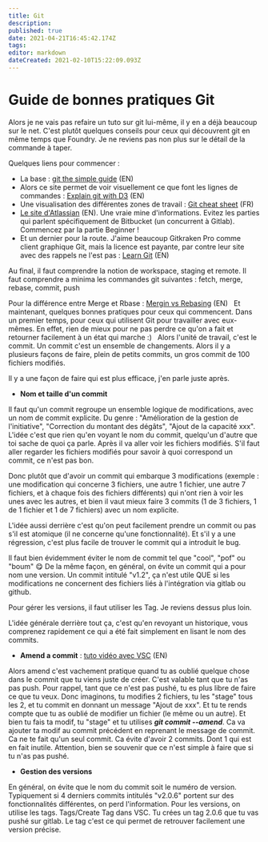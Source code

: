 ```yaml
---
title: Git
description: 
published: true
date: 2021-04-21T16:45:42.174Z
tags: 
editor: markdown
dateCreated: 2021-02-10T15:22:09.093Z
---
```


# Guide de bonnes pratiques Git

Alors je ne vais pas refaire un tuto sur git lui-même, il y en a déjà beaucoup sur le net.
C'est plutôt quelques conseils pour ceux qui découvrent git en même temps que Foundry.
Je ne reviens pas non plus sur le détail de la commande à taper.

Quelques liens pour commencer : 
- La base : [git the simple guide](http://rogerdudler.github.io/git-guide/) (EN)
- Alors ce site permet de voir visuellement ce que font les lignes de commandes : [Explain git with D3](http://onlywei.github.io/explain-git-with-d3/) (EN)
- Une visualisation des différentes zones de travail : [Git cheat sheet](http://ndpsoftware.com/git-cheatsheet.html) (FR)
- [Le site d'Atlassian](https://www.atlassian.com/git) (EN). Une vraie mine d'informations. Evitez les parties qui parlent spécifiquement de Bitbucket (un concurrent à Gitlab). Commencez par la partie Beginner !
- Et un dernier pour la route. J'aime beaucoup Gitkraken Pro comme client graphique Git, mais la licence est payante, par contre leur site avec des rappels ne l'est pas : [Learn Git](https://www.gitkraken.com/learn/git) (EN)
 

Au final, il faut comprendre la notion de workspace, staging et remote.
Il faut comprendre a minima les commandes git suivantes : fetch, merge, rebase, commit, push

Pour la différence entre Merge et Rbase : [Mergin vs Rebasing](https://www.atlassian.com/git/tutorials/merging-vs-rebasing) (EN)
 
Et maintenant, quelques bonnes pratiques pour ceux qui commencent. Dans un premier temps, pour ceux qui utilisent Git pour travailler avec eux-mêmes.
En effet, rien de mieux pour ne pas perdre ce qu'on a fait et retourner facilement à un état qui marche :)
 
Alors l'unité de travail, c'est le commit. Un commit c'est un ensemble de changements.
Alors il y a plusieurs façons de faire, plein de petits commits, un gros commit de 100 fichiers modifiés.

Il y a une façon de faire qui est plus efficace, j'en parle juste après.
 
- **Nom et taille d'un commit**

Il faut qu'un commit regroupe un ensemble logique de modifications, avec un nom de commit explicite. 
Du genre : "Amélioration de la gestion de l'initiative", "Correction du montant des dégâts", "Ajout de la capacité xxx". L'idée c'est que rien qu'en voyant le nom du commit, quelqu'un d'autre que toi sache de quoi ça parle. Après il va aller voir les fichiers modifiés. S'il faut aller regarder les fichiers modifiés pour savoir à quoi correspond un commit, ce n'est pas bon.

Donc plutôt que d'avoir un commit qui embarque 3 modifications (exemple : une modification qui concerne 3 fichiers, une autre 1 fichier, une autre 7 fichiers, et à chaque fois des fichiers différents) qui n'ont rien à voir les unes avec les autres, et bien il vaut mieux faire 3 commits (1 de 3 fichiers, 1 de 1 fichier et 1 de 7 fichiers) avec un nom explicite.

L'idée aussi derrière c'est qu'on peut facilement prendre un commit ou pas s'il est atomique (il ne concerne qu'une fonctionnalité). Et s'il y a une régression, c'est plus facile de trouver le commit qui a introduit le bug.

Il faut bien évidemment éviter le nom de commit tel que "cool", "pof" ou "boum" :yum:
De la même façon, en général, on évite un commit qui a pour nom une version. Un commit intitulé "v1.2", ça n'est utile QUE si les modifications ne concernent des fichiers liés à l'intégration via gitlab ou github.

Pour gérer les versions, il faut utiliser les Tag. Je reviens dessus plus loin.

L'idée générale derrière tout ça, c'est qu'en revoyant un historique, vous comprenez rapidement ce qui a été fait simplement en lisant le nom des commits.
 
- **Amend a commit** : [tuto vidéo avec VSC](https://www.youtube.com/watch?v=tXZc6-fH2pg) (EN)

Alors amend c'est vachement pratique quand tu as oublié quelque chose dans le commit que tu viens juste de créer. C'est valable tant que tu n'as pas push. 
Pour rappel, tant que ce n'est pas pushé, tu es plus libre de faire ce que tu veux. Donc imaginons, tu modifies 2 fichiers, tu les "stage" tous les 2, et tu commit en donnant un message "Ajout de xxx". Et tu te rends compte que tu as oublié de modifier un fichier (le même ou un autre). Et bien tu fais ta modif, tu "stage" et tu utilises ***git commit --amend***. Ca va ajouter ta modif au commit précédent en reprenant le message de commit.
Ca ne te fait qu'un seul commit. Ca évite d'avoir 2 commits. Dont 1 qui est en fait inutile.
Attention, bien se souvenir que ce n'est simple à faire que si tu n'as pas pushé.
 
- **Gestion des versions**

En général, on évite que le nom du commit soit le numéro de version. Typiquement si 4 derniers commits intitulés "v2.0.6" portent sur des fonctionnalités différentes, on perd l'information.
Pour les versions, on utilise les tags. Tags/Create Tag dans VSC. Tu crées un tag 2.0.6 que tu vas pushé sur gitlab. Le tag c'est ce qui permet de retrouver facilement une version précise.

